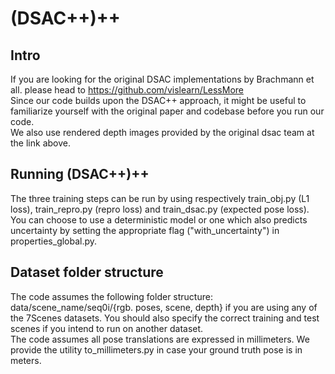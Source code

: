 # (DSAC++)++
## Intro
If you are looking for the original DSAC implementations by Brachmann et all. please head to https://github.com/vislearn/LessMore  
Since our code builds upon the DSAC++ approach, it might be useful to familiarize yourself with the original paper and codebase before you run our code.  
We also use rendered depth images provided by the original dsac team at the link above.

## Running (DSAC++)++
The three training steps can be run by using respectively train_obj.py (L1 loss), train_repro.py (repro loss) and train_dsac.py (expected pose loss).  
You can choose to use a deterministic model or one which also predicts uncertainty by setting the appropriate flag ("with_uncertainty") in properties_global.py.  

## Dataset folder structure
The code assumes the following folder structure:  
data/scene_name/seq0i/{rgb. poses, scene, depth} if you are using any of the 7Scenes datasets.
You should also specify the correct training and test scenes if you intend to run on another dataset.   
The code assumes all pose translations are expressed in millimeters. We provide the utility to_millimeters.py in case your ground truth pose is in meters.
